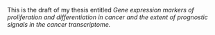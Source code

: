 This is the draft of my thesis entitled *Gene expression markers of proliferation and differentiation in cancer and the extent of prognostic signals in the cancer transcriptome.*

